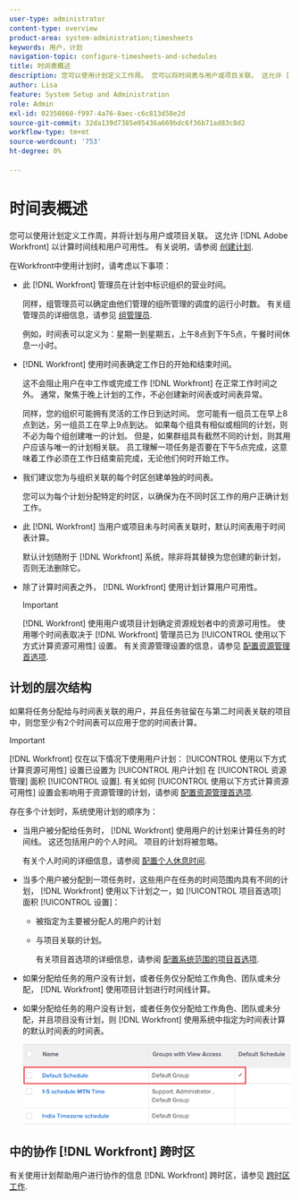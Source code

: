 ```yaml
---
user-type: administrator
content-type: overview
product-area: system-administration;timesheets
keywords: 用户，计划
navigation-topic: configure-timesheets-and-schedules
title: 时间表概述
description: 您可以使用计划定义工作周。 您可以将时间表与用户或项目关联。 这允许 [!DNL Adobe Workfront] 以计算时间线和用户可用性。 有关说明，请参阅创建计划。
author: Lisa
feature: System Setup and Administration
role: Admin
exl-id: 02350860-f997-4a76-8aec-c6c813d58e2d
source-git-commit: 32da139d7385e05436a669bdc6f36b71ad83c8d2
workflow-type: tm+mt
source-wordcount: '753'
ht-degree: 0%

---
```


# 时间表概述

<!-- Audited: 1/2024 -->

您可以使用计划定义工作周，并将计划与用户或项目关联。 这允许 [!DNL Adobe Workfront] 以计算时间线和用户可用性。 有关说明，请参阅 [创建计划](../../../administration-and-setup/set-up-workfront/configure-timesheets-schedules/create-schedules.md).

在Workfront中使用计划时，请考虑以下事项：

* 此 [!DNL Workfront] 管理员在计划中标识组织的营业时间。

  同样，组管理员可以确定由他们管理的组所管理的调度的运行小时数。 有关组管理员的详细信息，请参见 [组管理员](../../../administration-and-setup/manage-groups/group-roles/group-administrators.md).

  例如，时间表可以定义为：星期一到星期五，上午8点到下午5点，午餐时间休息一小时。

* [!DNL Workfront] 使用时间表确定工作日的开始和结束时间。

  这不会阻止用户在中工作或完成工作 [!DNL Workfront] 在正常工作时间之外。 通常，聚焦于晚上计划的工作，不必创建新时间表或时间表异常。

  同样，您的组织可能拥有灵活的工作日到达时间。 您可能有一组员工在早上8点到达，另一组员工在早上9点到达。 如果每个组具有相似或相同的计划，则不必为每个组创建唯一的计划。 但是，如果群组具有截然不同的计划，则其用户应该与唯一的计划相关联。 员工理解一项任务是否要在下午5点完成，这意味着工作必须在工作日结束前完成，无论他们何时开始工作。

* 我们建议您为与组织关联的每个时区创建单独的时间表。

  您可以为每个计划分配特定的时区，以确保为在不同时区工作的用户正确计划工作。

* 此 [!DNL Workfront] 当用户或项目未与时间表关联时，默认时间表用于时间表计算。

  默认计划随附于 [!DNL Workfront] 系统，除非将其替换为您创建的新计划，否则无法删除它。

* 除了计算时间表之外， [!DNL Workfront] 使用计划计算用户可用性。

  >[!IMPORTANT]
  >
  >[!DNL Workfront] 使用用户或项目计划确定资源规划者中的资源可用性。 使用哪个时间表取决于 [!DNL Workfront] 管理员已为 [!UICONTROL 使用以下方式计算资源可用性] 设置。 有关资源管理设置的信息，请参见 [配置资源管理首选项](../../../administration-and-setup/set-up-workfront/configure-system-defaults/configure-resource-mgmt-preferences.md).

## 计划的层次结构

如果将任务分配给与时间表关联的用户，并且任务驻留在与第二时间表关联的项目中，则您至少有2个时间表可以应用于您的时间表计算。

>[!IMPORTANT]
>
>[!DNL Workfront] 仅在以下情况下使用用户计划： [!UICONTROL 使用以下方式计算资源可用性] 设置已设置为 [!UICONTROL 用户计划] 在 [!UICONTROL 资源管理] 面积 [!UICONTROL 设置]. 有关如何 [!UICONTROL 使用以下方式计算资源可用性] 设置会影响用于资源管理的计划，请参阅 [配置资源管理首选项](../../../administration-and-setup/set-up-workfront/configure-system-defaults/configure-resource-mgmt-preferences.md).

存在多个计划时，系统使用计划的顺序为：

* 当用户被分配给任务时， [!DNL Workfront] 使用用户的计划来计算任务的时间线。 这还包括用户的个人时间。 项目的计划将被忽略。

  有关个人时间的详细信息，请参阅 [配置个人休息时间](../../../workfront-basics/manage-your-account-and-profile/configuring-your-user-profile/personal-time-overview.md).

* 当多个用户被分配到一项任务时，这些用户在任务的时间范围内具有不同的计划， [!DNL Workfront] 使用以下计划之一，如 [!UICONTROL 项目首选项] 面积 [!UICONTROL 设置]：

   * 被指定为主要被分配人的用户的计划
   * 与项目关联的计划。

     有关项目首选项的详细信息，请参阅 [配置系统范围的项目首选项](../../../administration-and-setup/set-up-workfront/configure-system-defaults/set-project-preferences.md).

* 如果分配给任务的用户没有计划，或者任务仅分配给工作角色、团队或未分配， [!DNL Workfront] 使用项目计划进行时间线计算。
* 如果分配给任务的用户没有计划，或者任务仅分配给工作角色、团队或未分配，并且项目没有计划，则 [!DNL Workfront] 使用系统中指定为时间表计算的默认时间表的时间表。

  ![](assets/default-schedule.png)

## 中的协作 [!DNL Workfront] 跨时区

有关使用计划帮助用户进行协作的信息 [!DNL Workfront] 跨时区，请参见 [跨时区工作](../../../workfront-basics/tips-tricks-and-troubleshooting/working-across-timezones.md).
